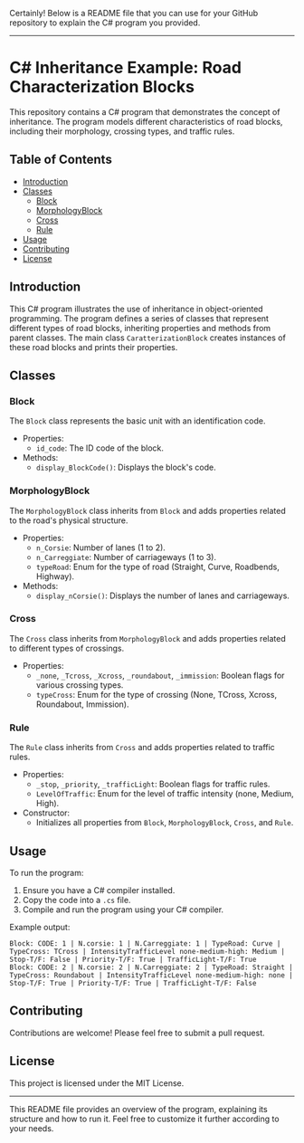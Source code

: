Certainly! Below is a README file that you can use for your GitHub repository to explain the C# program you provided. 

---

# C# Inheritance Example: Road Characterization Blocks

This repository contains a C# program that demonstrates the concept of inheritance. The program models different characteristics of road blocks, including their morphology, crossing types, and traffic rules.

## Table of Contents
- [Introduction](#introduction)
- [Classes](#classes)
  - [Block](#block)
  - [MorphologyBlock](#morphologyblock)
  - [Cross](#cross)
  - [Rule](#rule)
- [Usage](#usage)
- [Contributing](#contributing)
- [License](#license)

## Introduction
This C# program illustrates the use of inheritance in object-oriented programming. The program defines a series of classes that represent different types of road blocks, inheriting properties and methods from parent classes. The main class `CaratterizationBlock` creates instances of these road blocks and prints their properties.

## Classes

### Block
The `Block` class represents the basic unit with an identification code.
- Properties:
  - `id_code`: The ID code of the block.
- Methods:
  - `display_BlockCode()`: Displays the block's code.

### MorphologyBlock
The `MorphologyBlock` class inherits from `Block` and adds properties related to the road's physical structure.
- Properties:
  - `n_Corsie`: Number of lanes (1 to 2).
  - `n_Carreggiate`: Number of carriageways (1 to 3).
  - `typeRoad`: Enum for the type of road (Straight, Curve, Roadbends, Highway).
- Methods:
  - `display_nCorsie()`: Displays the number of lanes and carriageways.

### Cross
The `Cross` class inherits from `MorphologyBlock` and adds properties related to different types of crossings.
- Properties:
  - `_none`, `_Tcross`, `_Xcross`, `_roundabout`, `_immission`: Boolean flags for various crossing types.
  - `typeCross`: Enum for the type of crossing (None, TCross, Xcross, Roundabout, Immission).

### Rule
The `Rule` class inherits from `Cross` and adds properties related to traffic rules.
- Properties:
  - `_stop`, `_priority`, `_trafficLight`: Boolean flags for traffic rules.
  - `LevelOfTraffic`: Enum for the level of traffic intensity (none, Medium, High).
- Constructor:
  - Initializes all properties from `Block`, `MorphologyBlock`, `Cross`, and `Rule`.

## Usage

To run the program:
1. Ensure you have a C# compiler installed.
2. Copy the code into a `.cs` file.
3. Compile and run the program using your C# compiler.

Example output:
```
Block: CODE: 1 | N.corsie: 1 | N.Carreggiate: 1 | TypeRoad: Curve | TypeCross: TCross | IntensityTrafficLevel none-medium-high: Medium | Stop-T/F: False | Priority-T/F: True | TrafficLight-T/F: True
Block: CODE: 2 | N.corsie: 2 | N.Carreggiate: 2 | TypeRoad: Straight | TypeCross: Roundabout | IntensityTrafficLevel none-medium-high: none | Stop-T/F: True | Priority-T/F: True | TrafficLight-T/F: False
```

## Contributing

Contributions are welcome! Please feel free to submit a pull request.

## License

This project is licensed under the MIT License.

---

This README file provides an overview of the program, explaining its structure and how to run it. Feel free to customize it further according to your needs.
